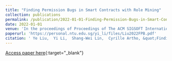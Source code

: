 ```yaml
---
title: "Finding Permission Bugs in Smart Contracts with Role Mining"
collection: publications
permalink: /publication/2022-01-01-Finding-Permission-Bugs-in-Smart-Contracts-with-Role-Mining
date: 2022-01-01
venue: 'In the proceedings of Proceedings of The ACM SIGSOFT International Symposium on Software Testing and Analysis (ISSTA)'
paperurl: 'https://personal.ntu.edu.sg/yi_li/files/Liu2022FPB.pdf'
citation: ' Ye Liu,  Yi Li,  Shang-Wei Lin,  Cyrille Artho, &quot;Finding Permission Bugs in Smart Contracts with Role Mining.&quot; In the proceedings of Proceedings of The ACM SIGSOFT International Symposium on Software Testing and Analysis (ISSTA), 2022.'
---
```

[Access paper here](https://personal.ntu.edu.sg/yi_li/files/Liu2022FPB.pdf){:target="_blank"}
